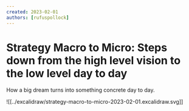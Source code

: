 ```yaml
---
created: 2023-02-01
authors: [rufuspollock]
---
```


# Strategy Macro to Micro: Steps down from the high level vision to the low level day to day 

How a big dream turns into something concrete day to day.
  
![[../excalidraw/strategy-macro-to-micro-2023-02-01.excalidraw.svg]]